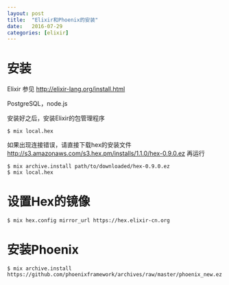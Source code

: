 ```yaml
---
layout: post
title:  "Elixir和Phoenix的安装"
date:   2016-07-29
categories: [elixir]
---
```


# 安装

Elixir 参见 http://elixir-lang.org/install.html

PostgreSQL，node.js

安装好之后，安装Elixir的包管理程序

```
$ mix local.hex
```

如果出现连接错误，请直接下载hex的安装文件 http://s3.amazonaws.com/s3.hex.pm/installs/1.1.0/hex-0.9.0.ez
再运行

```
$ mix archive.install path/to/downloaded/hex-0.9.0.ez
$ mix local.hex
```

# 设置Hex的镜像

```
$ mix hex.config mirror_url https://hex.elixir-cn.org
```

# 安装Phoenix

```
$ mix archive.install https://github.com/phoenixframework/archives/raw/master/phoenix_new.ez
```
